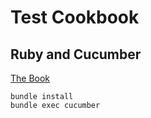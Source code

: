 # Test Cookbook
## Ruby and Cucumber

[The Book](https://www.testcookbook.com/book/ruby/cucumber-+-ruby.html)

```
bundle install
bundle exec cucumber
```
